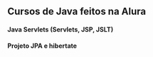 ## Cursos de Java feitos na Alura  
  
#### Java Servlets (Servlets, JSP, JSLT)  
#### Projeto JPA e hibertate